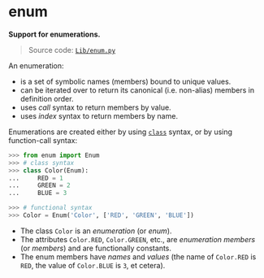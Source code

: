 # enum

**Support for enumerations.**

> Source code: [`Lib/enum.py`](https://github.com/python/cpython/tree/3.11/Lib/enum.py)

An enumeration:

* is a set of symbolic names (members) bound to unique values.
* can be iterated over to return its canonical (i.e. non-alias) members in definition order.
* uses *call* syntax to return members by value.
* uses *index* syntax to return members by name.

Enumerations are created either by using [`class`](/statements/class.md) syntax, or by using function-call syntax:

```python
>>> from enum import Enum
>>> # class syntax
>>> class Color(Enum):
...     RED = 1
...     GREEN = 2
...     BLUE = 3

>>> # functional syntax
>>> Color = Enum('Color', ['RED', 'GREEN', 'BLUE'])
```

* The class `Color` is an *enumeration* (or *enum*).
* The attributes `Color.RED`, `Color.GREEN`, etc., are *enumeration members* (or *members*) and are functionally constants.
* The enum members have *names* and *values* (the name of `Color.RED` is `RED`, the value of `Color.BLUE` is `3`, et cetera).